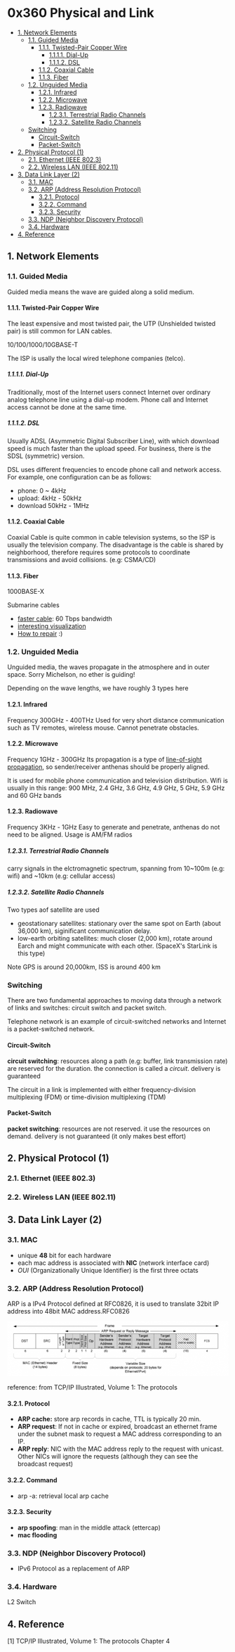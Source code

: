 # 0x360 Physical and Link

- [1. Network Elements](#1-network-elements)
    - [1.1. Guided Media](#11-guided-media)
        - [1.1.1. Twisted-Pair Copper Wire](#111-twisted-pair-copper-wire)
            - [1.1.1.1. Dial-Up](#1111-dial-up)
            - [1.1.1.2. DSL](#1112-dsl)
        - [1.1.2. Coaxial Cable](#112-coaxial-cable)
        - [1.1.3. Fiber](#113-fiber)
    - [1.2. Unguided Media](#12-unguided-media)
        - [1.2.1. Infrared](#121-infrared)
        - [1.2.2. Microwave](#122-microwave)
        - [1.2.3. Radiowave](#123-radiowave)
            - [1.2.3.1. Terrestrial Radio Channels](#1231-terrestrial-radio-channels)
            - [1.2.3.2. Satellite Radio Channels](#1232-satellite-radio-channels)
    - [Switching](#switching)
        - [Circuit-Switch](#circuit-switch)
        - [Packet-Switch](#packet-switch)
- [2. Physical Protocol (1)](#2-physical-protocol-1)
    - [2.1. Ethernet (IEEE 802.3)](#21-ethernet-ieee-8023)
    - [2.2. Wireless LAN (IEEE 802.11)](#22-wireless-lan-ieee-80211)
- [3. Data Link Layer (2)](#3-data-link-layer-2)
    - [3.1. MAC](#31-mac)
    - [3.2. ARP (Address Resolution Protocol)](#32-arp-address-resolution-protocol)
        - [3.2.1. Protocol](#321-protocol)
        - [3.2.2. Command](#322-command)
        - [3.2.3. Security](#323-security)
    - [3.3. NDP (Neighbor Discovery Protocol)](#33-ndp-neighbor-discovery-protocol)
    - [3.4. Hardware](#34-hardware)
- [4. Reference](#4-reference)

## 1. Network Elements

### 1.1. Guided Media
Guided media means the wave are guided along a solid medium.

#### 1.1.1. Twisted-Pair Copper Wire

The least expensive and most 
twisted pair, the UTP (Unshielded twisted pair) is still common for LAN cables.

10/100/1000/10GBASE-T

The ISP is usally the local wired telephone companies (telco).

##### 1.1.1.1. Dial-Up
Traditionally, most of the Internet users connect Internet over ordinary analog telephone line using a dial-up modem. Phone call and Internet access cannot be done at the same time.

##### 1.1.1.2. DSL
Usually ADSL (Asymmetric Digital Subscriber Line), with which download speed is much faster than the upload speed. For business, there is the SDSL (symmetric) version.

DSL uses different frequencies to encode phone call and network access. For example, one configuration can be as follows:

- phone: 0 ~ 4kHz
- upload: 4kHz - 50kHz
- download 50kHz - 1MHz

#### 1.1.2. Coaxial Cable
Coaxial Cable is quite common in cable television systems, so the ISP is usually the television company. The disadvantage is the cable is shared by neighborhood, therefore requires some protocols to coordinate transmissions and avoid collisions. (e.g: CSMA/CD)

#### 1.1.3. Fiber

1000BASE-X

Submarine cables

*   [faster cable](https://techcrunch.com/2016/06/29/google-backed-undersea-cable-between-us-and-japan-goes-online-tonight/): 60 Tbps bandwidth
*   [interesting visualization](https://www.youtube.com/watch?v=IlAJJI-qG2k)
*   [How to repair](https://www.youtube.com/watch?v=MDSgYGL7gHc) :)


### 1.2. Unguided Media
Unguided media, the waves propagate in the atmosphere and in outer space. Sorry Michelson, no ether is guiding!

Depending on the wave lengths, we have roughly 3 types here
#### 1.2.1. Infrared 
Frequency 300GHz - 400THz
Used for very short distance communication such as TV remotes, wireless mouse. Cannot penetrate obstacles.

#### 1.2.2. Microwave
Frequency 1GHz - 300GHz
Its propagation is a type of [line-of-sight propagation](https://en.wikipedia.org/wiki/Line-of-sight_propagation), so sender/receiver anthenas should be properly aligned.

It is used for mobile phone communication and television distribution. Wifi is usually in this range: 900 MHz, 2.4 GHz, 3.6 GHz, 4.9 GHz, 5 GHz, 5.9 GHz and 60 GHz bands

#### 1.2.3. Radiowave
Frequency 3KHz - 1GHz
Easy to generate and penetrate, anthenas do not need to be aligned.
Usage is AM/FM radios

##### 1.2.3.1. Terrestrial Radio Channels
carry signals in the elctromagnetic spectrum, spanning from 10~100m (e.g: wifi) and ~10km (e.g: cellular access)

##### 1.2.3.2. Satellite Radio Channels
Two types aof satellite are used
- geostationary satellites: stationary over the same spot on Earth (about 36,000 km), siginificant communication delay.
- low-earth orbiting satellites: much closer (2,000 km), rotate around Earch and might communicate with each other. (SpaceX's StarLink is this type)

Note GPS is around 20,000km, ISS is around 400 km

### Switching
There are two fundamental approaches to moving data through a network of links and switches: circuit switch and packet switch.

Telephone network is an example of circuit-switched networks and Internet is a packet-switched network.

#### Circuit-Switch

**circuit switching**: resources along a path (e.g: buffer, link transmission rate) are reserved for the duration. the connection is called a *circuit*. delivery is guaranteed

The circuit in a link is implemented with either frequency-division multiplexing (FDM) or time-division multiplexing (TDM)


#### Packet-Switch

**packet switching**: resources are not reserved. it use the resources on demand. delivery is not guaranteed (it only makes best effort)


## 2. Physical Protocol (1)

### 2.1. Ethernet (IEEE 802.3)

### 2.2. Wireless LAN (IEEE 802.11)

## 3. Data Link Layer (2)

### 3.1. MAC

*   unique **48** bit for each hardware
*   <g class="gr_ gr_64 gr-alert gr_gramm gr_inline_cards gr_run_anim Grammar only-ins doubleReplace replaceWithoutSep" id="64" data-gr-id="64">each m</g>ac address is associated with **NIC** (network interface card)
*   _OUI_ (Organizationally Unique Identifier) is the first three <g class="gr_ gr_4 gr-alert gr_spell gr_inline_cards gr_run_anim ContextualSpelling ins-del multiReplace" id="4" data-gr-id="4">octats</g>

### 3.2. ARP (Address Resolution Protocol)

ARP is <g class="gr_ gr_4 gr-alert gr_gramm gr_inline_cards gr_run_anim Grammar multiReplace" id="4" data-gr-id="4">a IPv4</g> Protocol defined at RFC0826, it is used to translate <g class="gr_ gr_5 gr-alert gr_gramm gr_inline_cards gr_run_anim Grammar only-ins doubleReplace replaceWithoutSep" id="5" data-gr-id="5">32bit</g> IP address into 48bit MAC address.RFC0826

![ARP](../../img/arp.png)

reference: from TCP/IP Illustrated, Volume 1: The protocols

#### 3.2.1. Protocol

*   **ARP cache:** store arp records in <g class="gr_ gr_245 gr-alert gr_gramm gr_inline_cards gr_disable_anim_appear Grammar only-ins doubleReplace replaceWithoutSep" id="245" data-gr-id="245">cache</g>, TTL is typically 20 min.
*   **ARP request**: If not in cache or expired, broadcast an ethernet frame under the subnet mask to request a MAC address corresponding to an IP.
*   **ARP reply**: NIC with the MAC address reply to the request with unicast. Other NICs will ignore the requests (although they can see the broadcast request)

#### 3.2.2. Command

*   arp -a: retrieval local arp cache

#### 3.2.3. Security

*   **arp spoofing**: man in the middle attack (ettercap)
*   **mac flooding**


### 3.3. NDP (Neighbor Discovery Protocol)

*   IPv6 Protocol as a replacement of ARP

### 3.4. Hardware

L2 Switch


## 4. Reference

[1] TCP/IP Illustrated, Volume 1: The protocols Chapter 4

